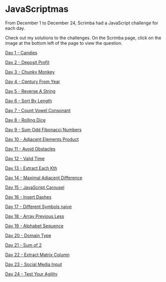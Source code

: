 # JavaScriptmas

From December 1 to December 24, Scrimba had a JavaScript challenge for each day.

Check out my solutions to the challenges. On the Scrimba page, click on the image at the bottom left of the page to view the question.

[Day 1 - Candies](https://scrimba.com/scrim/coae44674878a65cdd0c93859)

[Day 2 - Deposit Profit](https://scrimba.com/scrim/cod5a4b099f05713202022869)

[Day 3 - Chunky Monkey](https://scrimba.com/scrim/co5ca43cd9738382b552032f9)

[Day 4 - Century From Year](https://scrimba.com/scrim/coe664664a1684411919c9ac9)

[Day 5 - Reverse A String](https://scrimba.com/scrim/co39b4f22acf31fe4bbab1a1d)

[Day 6 - Sort By Length](https://scrimba.com/scrim/coe5f4befa91706778e4d1f4b)

[Day 7 - Count Vowel Consonant](https://scrimba.com/scrim/coaa64df5967680afd4394444)

[Day 8 - Rolling Dice]()

[Day 9 - Sum Odd Fibonacci Numbers](https://scrimba.com/scrim/co4f44ae5ae7a4815a402b5ce)

[Day 10 - Adjacent Elements Product](https://scrimba.com/scrim/cod3845888bfe1ba6ba69072f)

[Day 11 - Avoid Obstacles](https://scrimba.com/scrim/co6fb400baafa43dcb9817bbe)

[Day 12 - Valid Time](https://scrimba.com/scrim/co0c343ec873af20ceb1f24c2)

[Day 13 - Extract Each Kth](https://scrimba.com/scrim/co74941bab97b45c5c4e460ef)

[Day 14 - Maximal Adjacent Difference](https://scrimba.com/scrim/coa0a489ba836b908f0a11d0f)

[Day 15 - JavaScript Carousel]()

[Day 16 - Insert Dashes](https://scrimba.com/scrim/co3674c6cae0b7bcab5d3a6d0)

[Day 17 - Different Symbols naive]()

[Day 18 - Array Previous Less](https://scrimba.com/scrim/coddd4d49861d09343d4885f0)

[Day 19 - Alphabet Sequence]()

[Day 20 - Domain Type](https://scrimba.com/scrim/coa86479e8f41663fc67740ce)

[Day 21 - Sum of 2](https://scrimba.com/scrim/co7f74931949f28ff359840dd)

[Day 22 - Extract Matrix Column](https://scrimba.com/scrim/cod444dea82240b537a08e8cf)

[Day 23 - Social Media Input]()

[Day 24 - Test Your Agility]()
